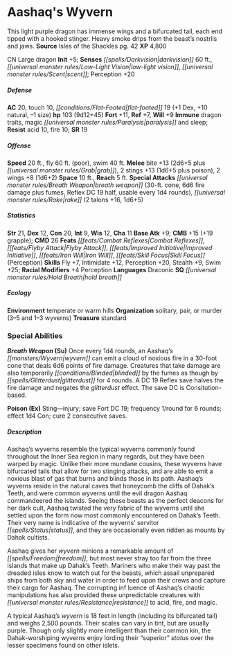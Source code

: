 ﻿---
cssclass: [monsters]
title1: Aashaq's Wyvern
desc_short: This light purple dragon has immense wings and a bifurcated tail, each
  end tipped with a hooked stinger. Heavy smoke drips from the beast's nostrils and
  jaws.
title2: Aashaq's Wyvern
CR: 8
sources:
- name: Isles of the Shackles
  page: 42
  link: http://paizo.com/products/btpy8qzx?Pathfinder-Campaign-Setting-Isles-of-the-Shackles
XP: 4800
alignment: CN
size: Large
type: dragon
initiative:
  bonus: 5
senses:
  darkvision: 60
  low-light vision: true
  scent: true
AC:
  AC: 20
  touch: 10
  flat_footed: 19
  components:
    dex: 1
    natural: 10
    size: -1
HP:
  HP: 103
  long: 9d12+45
saves:
  fort: 11
  ref: 7
  will: 9
immunities:
- dragon traits
- magic paralysis and sleep
resistances:
  acid: 10
  fire: 10
SR: 19
speeds:
  base: 20
  fly: 60
  fly_maneuverability: poor
  swim: 40
attacks:
  melee:
  - - text: bite +13 (2d6+5 plus grab)
      entries:
      - - damage: 2d6+5
        - effect: grab
      attack: bite
      bonus:
      - 13
    - text: 2 stings +13 (1d6+5 plus poison)
      entries:
      - - damage: 1d6+5
        - effect: poison
      count: 2
      attack: stings
      bonus:
      - 13
    - text: 2 wings +8 (1d6+2)
      entries:
      - - damage: 1d6+2
      count: 2
      attack: wings
      bonus:
      - 8
  special:
  - breath weapon (30-ft. cone, 6d6 fire damage plus fumes, Reflex DC 19 half, usable
    every 1d4 rounds)
  - rake (2 talons +16, 1d6+5)
space: 10
reach: 5
ability_scores:
  STR: 21
  DEX: 12
  CON: 20
  INT: 9
  WIS: 12
  CHA: 11
BAB: 9
CMB: 15
CMB_other: +19 grapple
CMD: 26
feats:
- name: Combat Reflexes
- name: Flyby Attack
- name: Improved Initiative
- name: Iron Will
- name: Skill Focus (Perception)
skills:
  Fly: 7
  Intimidate: 12
  Perception: 20
  Stealth: 9
  Swim: 25
  _racial_mods:
    Perception:
      _: 4
languages:
- Draconic
special_qualities:
- hold breath
ecology:
  environment: temperate or warm hills
  organization: solitary, pair, or murder (3-5 and 1-3 wyverns)
  treasure_type: standard
special_abilities:
  Breath Weapon (Su): Once every 1d4 rounds, an Aashaq's wyvern can emit a cloud of
    noxious fire in a 30-foot cone that deals 6d6 points of fire damage. Creatures
    that take damage are also temporarily blinded by the fumes as though by glitterdust
    for 4 rounds. A DC 19 Reflex save halves the fire damage and negates the glitterdust
    effect. The save DC is Consitution-based.
  Poison (Ex): Sting-injury; save Fort DC 19; frequency 1/round for 6 rounds; effect
    1d4 Con; cure 2 consecutive saves.
desc_long: |-
  Aashaq's wyverns resemble the typical wyverns commonly found throughout the Inner Sea region in many regards, but they have been warped by magic. Unlike their more mundane cousins, these wyverns have bifurcated tails that allow for two stinging attacks, and are able to emit a noxious blast of gas that burns and blinds those in its path. Aashaq's wyverns reside in the natural caves that honeycomb the cliffs of Dahak's Teeth, and were common wyverns until the evil dragon Aashaq commandeered the islands. Seeing these beasts as the perfect deacons for her dark cult, Aashaq twisted the very fabric of the wyverns until she settled upon the form now most commonly encountered on Dahak's Teeth. Their very name is indicative of the wyverns' servitor status, and they are occasionally even ridden as mounts by Dahak cultists.

  Aashaq gives her wyvern minions a remarkable amount of freedom, but most never stray too far from the three islands that make up Dahak's Teeth. Mariners who make their way past the dreaded isles know to watch out for the beasts, which assail unprepared ships from both sky and water in order to feed upon their crews and capture their cargo for Aashaq. The corrupting inf luence of Aashaq's chaotic manipulations has also provided these unpredictable creatures with resistance to acid, fire, and magic.

  A typical Aashaq's wyvern is 18 feet in length (including its bifurcated tail) and weighs 2,500 pounds. Their scales can vary in tint, but are usually purple. Though only slightly more intelligent than their common kin, the Dahak-worshiping wyverns enjoy lording their “superior” status over the lesser specimens found on other islets.

---

# Aashaq's Wyvern
This light purple dragon has immense wings and a bifurcated tail, each end tipped with a hooked stinger. Heavy smoke drips from the beast’s nostrils and jaws.
**Source** Isles of the Shackles pg. 42
**XP** 4,800

CN Large dragon
**Init** +5; **Senses** _[[spells/Darkvision|darkvision]]_ 60 ft., _[[universal monster rules/Low-Light Vision|low-light vision]]_, _[[universal monster rules/Scent|scent]]_; Perception +20

##### Defense

**AC** 20, touch 10, _[[conditions/Flat-Footed|flat-footed]]_ 19 (+1 Dex, +10 natural, –1 size)
**hp** 103 (9d12+45)
**Fort** +11, **Ref** +7, **Will** +9
**Immune** dragon traits, magic _[[universal monster rules/Paralysis|paralysis]]_ and sleep; **Resist** acid 10, fire 10; **SR** 19

##### Offense
**Speed** 20 ft., fly 60 ft. (poor), swim 40 ft.
**Melee** bite +13 (2d6+5 plus _[[universal monster rules/Grab|grab]]_), 2 stings +13 (1d6+5 plus poison), 2 wings +8 (1d6+2)
**Space** 10 ft., **Reach** 5 ft.
**Special Attacks** _[[universal monster rules/Breath Weapon|breath weapon]]_ (30-ft. cone, 6d6 fire damage plus fumes, Reflex DC 19 half, usable every 1d4 rounds), _[[universal monster rules/Rake|rake]]_ (2 talons +16, 1d6+5)

##### Statistics
**Str** 21, **Dex** 12, **Con** 20, **Int** 9, **Wis** 12, **Cha** 11
**Base Atk** +9; **CMB** +15 (+19 grapple); **CMD** 26
**Feats** _[[feats/Combat Reflexes|Combat Reflexes]]_, _[[feats/Flyby Attack|Flyby Attack]]_, _[[feats/Improved Initiative|Improved Initiative]]_, _[[feats/Iron Will|Iron Will]]_, _[[feats/Skill Focus|Skill Focus]]_ (Perception)
**Skills** Fly +7, Intimidate +12, Perception +20, Stealth +9, Swim +25; **Racial Modifiers** +4 Perception
**Languages** Draconic
**SQ** _[[universal monster rules/Hold Breath|hold breath]]_

##### Ecology

**Environment** temperate or warm hills
**Organization** solitary, pair, or murder (3–5 and 1–3 wyverns)
**Treasure** standard

### Special Abilities

**_Breath Weapon_ (Su)** Once every 1d4 rounds, an Aashaq’s _[[monsters/Wyvern|wyvern]]_ can emit a cloud of noxious fire in a 30-foot cone that deals 6d6 points of fire damage. Creatures that take damage are also temporarily _[[conditions/Blinded|blinded]]_ by the fumes as though by _[[spells/Glitterdust|glitterdust]]_ for 4 rounds. A DC 19 Reflex save halves the fire damage and negates the _glitterdust_ effect. The save DC is Consitution-based.

**Poison (Ex)** Sting—injury; save Fort DC 19; frequency 1/round for 6 rounds; effect 1d4 Con; cure 2 consecutive saves.

##### Description

Aashaq’s wyverns resemble the typical wyverns commonly found throughout the Inner Sea region in many regards, but they have been warped by magic. Unlike their more mundane cousins, these wyverns have bifurcated tails that allow for two stinging attacks, and are able to emit a noxious blast of gas that burns and blinds those in its path. Aashaq’s wyverns reside in the natural caves that honeycomb the cliffs of Dahak’s Teeth, and were common wyverns until the evil dragon Aashaq commandeered the islands. Seeing these beasts as the perfect deacons for her dark cult, Aashaq twisted the very fabric of the wyverns until she settled upon the form now most commonly encountered on Dahak’s Teeth. Their very name is indicative of the wyverns’ servitor _[[spells/Status|status]]_, and they are occasionally even ridden as mounts by Dahak cultists.

Aashaq gives her _wyvern_ minions a remarkable amount of _[[spells/Freedom|freedom]]_, but most never stray too far from the three islands that make up Dahak’s Teeth. Mariners who make their way past the dreaded isles know to watch out for the beasts, which assail unprepared ships from both sky and water in order to feed upon their crews and capture their cargo for Aashaq. The corrupting inf luence of Aashaq’s chaotic manipulations has also provided these unpredictable creatures with _[[universal monster rules/Resistance|resistance]]_ to acid, fire, and magic.

A typical Aashaq’s _wyvern_ is 18 feet in length (including its bifurcated tail) and weighs 2,500 pounds. Their scales can vary in tint, but are usually purple. Though only slightly more intelligent than their common kin, the Dahak-worshiping wyverns enjoy lording their “superior” _status_ over the lesser specimens found on other islets.